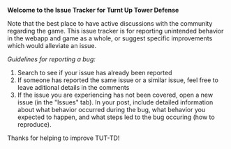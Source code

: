 **Welcome to the Issue Tracker for Turnt Up Tower Defense**

Note that the best place to have active discussions with the community regarding the game.
This issue tracker is for reporting unintended behavior in the webapp and game as a whole, or suggest specific improvements which would alleviate an issue.

*Guidelines for reporting a bug:*

1. Search to see if your issue has already been reported
2. If someone has reported the same issue or a similar issue, feel free to leave aditional details in the comments
3. If the issue you are experiencing has not been covered, open a new issue (in the "Issues" tab).  In your post, include detailed information about what behavior occurred during the bug, what behavior you expected to happen, and what steps led to the bug occuring (how to reproduce).

Thanks for helping to improve TUT-TD!
